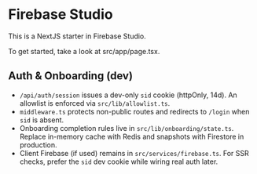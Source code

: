# Firebase Studio

This is a NextJS starter in Firebase Studio.

To get started, take a look at src/app/page.tsx.


## Auth & Onboarding (dev)
- `/api/auth/session` issues a dev-only `sid` cookie (httpOnly, 14d). An allowlist is enforced via `src/lib/allowlist.ts`.
- `middleware.ts` protects non-public routes and redirects to `/login` when `sid` is absent.
- Onboarding completion rules live in `src/lib/onboarding/state.ts`. Replace in-memory cache with Redis and snapshots with Firestore in production.
- Client Firebase (if used) remains in `src/services/firebase.ts`. For SSR checks, prefer the `sid` dev cookie while wiring real auth later.
